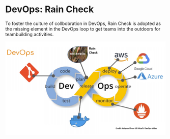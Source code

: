 # DevOps: Rain Check

To foster the culture of collbobration in DevOps, Rain Check is adopted as the missing element in the DevOps loop to get teams into the outdoors for teambuilding activities.


![](New_DevOps.jpg)
